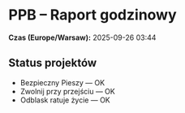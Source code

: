 # PPB – Raport godzinowy
**Czas (Europe/Warsaw):** 2025-09-26 03:44

## Status projektów
- Bezpieczny Pieszy — OK
- Zwolnij przy przejściu — OK
- Odblask ratuje życie — OK

